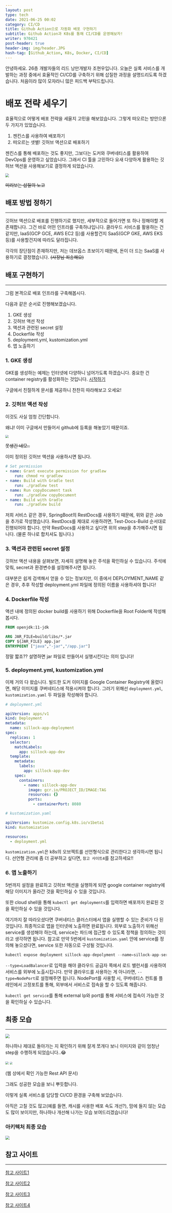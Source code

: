 ```yaml
---
layout: post
type: tech
date: 2021-06-25 00:02
category: CI/CD
title: Github Action으로 자동화 배포 구현하기
subtitle: Github Action과 K8s를 통해 CI/CD를 운영해보자!
writer: 970421
post-header: true
header-img: img/header.JPG
hash-tag: [Github_Action, K8s, Docker, CI/CD]
---
```


안녕하세요. 26층 개발자들의 리드 낭만개발자 조현우입니다. 오늘은 실록 서비스를 개발하는 과정 중에서 효율적인 CI/CD를 구축하기 위해 삽질한 과정을 설명드리도록 하겠습니다. 처음이라 많이 모자라니 많은 피드백 부탁드립니다.

# 배포 전략 세우기

효율적으로 어떻게 배포 전략을 세울지 고민을 해보았습니다. 그렇게 떠오르는 방안으론 두 가지가 있었습니다.

1. 젠킨스를 사용하여 배포하기
2. 떠오르는 샛별! 깃허브 액션으로 배포하기

젠킨스를 통해 배포하는 것도 좋지만, 그보다는 도커와 쿠버네티스를 활용하여 DevOps를 운영하고 싶었습니다. 그래서 CI 툴을 고민하다 요새 다양하게 활용하는 깃허브 액션을 사용해보기로 결정하게 되었습니다.

<img src="img/trials.JPG" style="zoom: 70%; display: center;">

~~미리보는 삽질의 노고~~

## 배포 방법 정하기
-------------------------

깃허브 액션으로 배포를 진행하기로 했지만, 세부적으로 들어가면 또 하나 정해야할 게 존재합니다. 그건 바로 어떤 인프라를 구축하냐입니다. 클라우드 서비스를 활용하는 건 같지만, IaaS(GCP GCE, AWS EC2 등)를 사용할건지 SaaS(GCP GKE, AWS EKS 등)를 사용할건지에 따라도 달라집니다. 

각각의 장단점이 존재하지만, 저는 데브옵스 초보이기 때문에, 돈이 더 드는 SaaS를 사용하기로 결정했습니다. ~~(사장님 죄송해요)~~


## 배포 구현하기
---------------------------

그럼 본격으로 배포 인프라를 구축해봅시다.

다음과 같은 순서로 진행해보겠습니다.
1. GKE 생성
2. 깃허브 액션 작성
3. 액션과 관련된 secret 설정
4. Dockerfile 작성
5. deployment.yml, kustomization.yml 
6. 앱 노출하기

### 1. GKE 생성

GKE를 생성하는 예제는 인터넷에 다양하니 넘어가도록 하겠습니다.
중요한 건 container registry를 활성화하는 것입니다. [시작하기](https://cloud.google.com/container-registry/docs/quickstart)

구글에서 친절하게 문서를 제공하니 찬찬히 따라해보고 오세요!

### 2. 깃허브 액션 작성

이것도 사실 엄청 간단합니다. 

왜냐! 이미 구글에서 만들어서 github에 등록을 해놓았기 때문이죠.

<img src="img/github_action.JPG" style="zoom: 60%; display: center;">

~~못생긴 네모..~~

이미 정의된 깃허브 액션을 사용하시면 됩니다. 

~~~yml
# Set permission
- name: Grant execute permission for gradlew
    run: chmod +x gradlew
- name: Build with Gradle test
    run: ./gradlew test 
- name: Run copyDocument task
    run: ./gradlew copyDocument
- name: Build with Gradle
    run: ./gradlew build
~~~

저희 서비스 같은 경우, SpringBoot의 RestDocs를 사용하기 때문에, 위와 같은 Job을 추가로 작성했습니다. 
RestDocs를 제대로 사용하려면, Test-Docs-Build 순서대로 진행되어야 합니다. 만약 RestDocs를 사용하고 싶다면 위의 step을 추가해주시면 됩니다. (물론 하나로 합치셔도 됩니다.)

### 3. 액션과 관련된 secret 설정

깃허브 액션 내용을 살펴보면, 자세히 설명해 놓은 주석을 확인하실 수 있습니다. 주석에 맞춰, 
secret과 환경변수를 설정해주시면 됩니다. 

대부분은 쉽게 검색해서 얻을 수 있는 정보지만, 이 중에서 DEPLOYMENT_NAME 같은 경우, 추후 작성할 
deployment.yml 파일에 정의된 이름을 사용하셔야 합니다!


### 4. Dockerfile 작성

액션 내에 정의된 docker build를 사용하기 위해 Dockerfile을 Root Folder에 작성해봅시다.

~~~Dockerfile
FROM openjdk:11-jdk

ARG JAR_FILE=build/libs/*.jar
COPY ${JAR_FILE} app.jar
ENTRYPOINT ["java","-jar","/app.jar"]
~~~

정말 짧죠?? 설명하면 jar 파일로 만들어서 실행시킨다는 의미 입니다!

### 5. deployment.yml, kustomization.yml 

이제 거의 다 왔습니다. 빌드한 도커 이미지를 Google Container Registry에 올렸다면, 해당 이미지를 쿠버네티스에 적용시켜야 합니다. 그러기 위해선 `deployment.yml`, `kustomization.yaml` 두 파일을 작성해야 합니다.

~~~yml
# deployment.yml

apiVersion: apps/v1
kind: Deployment
metadata:
  name: sillock-app-deployment
spec:
  replicas: 1
  selector:
    matchLabels:
      app: sillock-app-dev
  template:
    metadata:
      labels:
        app: sillock-app-dev
    spec:
      containers:
        - name: sillock-app-dev
          image: gcr.io/PROJECT_ID/IMAGE:TAG
          resources: {}
          ports:
            - containerPort: 8080
~~~

~~~yaml
# kustomization.yaml

apiVersion: kustomize.config.k8s.io/v1beta1
kind: Kustomization

resources:
  - deployment.yml
~~~

`kustomization.yml`은 k8s의 오브젝트를 선언형식으로 관리한다고 생각하시면 됩니다.
선언형 관리에 좀 더 공부하고 싶다면, `참고 사이트4`를 참고하세요!! 

### 6. 앱 노출하기

5번까지 설정을 완료하고 깃허브 액션을 실행하게 되면 google container registry에 해당 이미지가 올라간 것을 확인하실 수 있을 것입니다. 

또한 cloud shell을 통해 `kubectl get deployments`를 입력하면 배포까지 완료된 것을 확인하실 수 있을 것입니다. 

여기까지 잘 따라오셨다면 쿠버네티스 클러스터에서 앱을 실행할 수 있는 준비가 다 된 것입니다. 최종적으로 앱을 인터넷에 노출하면 완료됩니다. 외부로 노출하기 위해선 service를 생성해야 하는데, service는 파드에 접근할 수 있도록 정책을 정의하는 것이라고 생각하면 됩니다. 참고로 만약 5번에서 `kustomization.yaml` 안에 service를 정의해 놓으셨다면, service 또한 자동으로 구성될 것입니다.

~~~s
kubectl expose deployment sillock-app-depolyment --name=sillock-app-service --type=LoadBalancer --port 80 --target-port 8080
~~~

`--type=LoadBalancer`로 입력을 해야 클라우드 공급자 쪽에서 로드 밸런서를 사용하여 서비스를 외부에 노출시킵니다. 만약 클라우드를 사용하는 게 아니라면, `--type=NodePort`로 설정해주면 됩니다. NodePort를 사용할 시, 쿠버네티스 컨트롤 플레인에서 고정포트를 통해, 외부에서 서비스로 접속을 할 수 있도록 해줍니다. 


`kubectl get service`를 통해 external Ip와 port를 통해 서비스에 접속이 가능한 것을 확인하실 수 있습니다.

## 최종 모습
---------------------------

<img src="img/steps.JPG" style="zoom: 80%; display: center;">

하나하나 제대로 돌아가는 지 확인하기 위해 잘게 쪼개다 보니 이미지와 같이 엄청난 step을 수행하게 되었습니다..😂


<img src="img/success.JPG" style="zoom: 60%; display: center;">

<img src="img/RestDocs.JPG" style="zoom: 50%; display: center;">

(웹 상에서 확인 가능한 Rest API 문서)

그래도 성공한 모습을 보니 뿌듯합니다. 

이렇게 실록 서비스를 담당할 CI/CD 환경을 구축해 보았습니다. 

아직은 고칠 것도 많고(예를 들면, 캐시를 사용한 배포 속도 개선?), 맘에 들지 않는 모습도 많이 보이지만, 하나하나 개선해 나가는 모습 보여드리겠습니다!

### 아키텍처 최종 모습

<img src="img/final.JPG" style="zoom: 80%; display: center;">

## 참고 사이트

-----------------------------

[참고 사이트1](https://devopswithkubernetes.com/part-3/2-deployment-pipeline)

[참고 사이트2](https://kubernetes.io/ko/docs/concepts/workloads/controllers/deployment/)

[참고 사이트3](https://cloud.google.com/kubernetes-engine/docs/tutorials/hello-app)

[참고 사이트4](https://kubernetes.io/ko/docs/tasks/manage-kubernetes-objects/kustomization/)